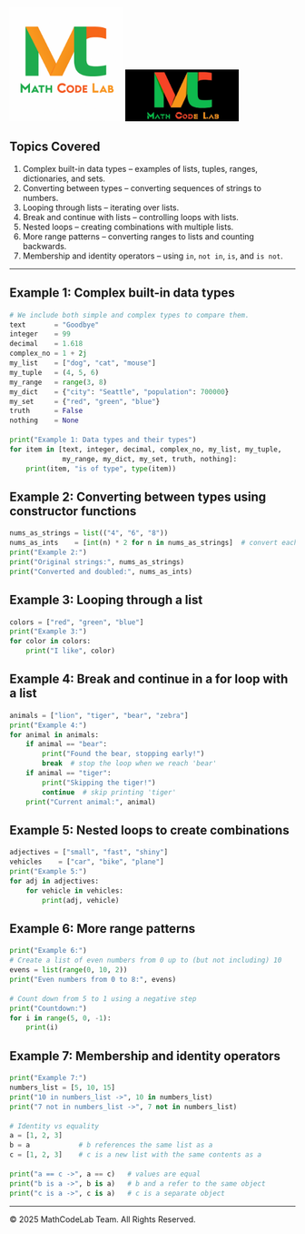 <img src="../../../RepoResources/Logo.MathCodeLab.Light.png#gh-light-mode-only" alt="MathCodeLab" width="200"/>
<img src="../../../RepoResources/Logo.MathCodeLab.Dark.jpg#gh-dark-mode-only" alt="MathCodeLab" width="200"/>

## Topics Covered
1. Complex built-in data types – examples of lists, tuples, ranges, dictionaries, and sets.
2. Converting between types – converting sequences of strings to numbers.
3. Looping through lists – iterating over lists.
4. Break and continue with lists – controlling loops with lists.
5. Nested loops – creating combinations with multiple lists.
6. More range patterns – converting ranges to lists and counting backwards.
7. Membership and identity operators – using `in`, `not in`, `is`, and `is not`.

---

## Example 1: Complex built-in data types
```python
# We include both simple and complex types to compare them.
text       = "Goodbye"
integer    = 99
decimal    = 1.618
complex_no = 1 + 2j
my_list    = ["dog", "cat", "mouse"]
my_tuple   = (4, 5, 6)
my_range   = range(3, 8)
my_dict    = {"city": "Seattle", "population": 700000}
my_set     = {"red", "green", "blue"}
truth      = False
nothing    = None

print("Example 1: Data types and their types")
for item in [text, integer, decimal, complex_no, my_list, my_tuple,
             my_range, my_dict, my_set, truth, nothing]:
    print(item, "is of type", type(item))
```

## Example 2: Converting between types using constructor functions
```python
nums_as_strings = list(("4", "6", "8"))
nums_as_ints    = [int(n) * 2 for n in nums_as_strings]  # convert each to int and double the value
print("Example 2:")
print("Original strings:", nums_as_strings)
print("Converted and doubled:", nums_as_ints)
```

## Example 3: Looping through a list
```python
colors = ["red", "green", "blue"]
print("Example 3:")
for color in colors:
    print("I like", color)
```

## Example 4: Break and continue in a for loop with a list
```python
animals = ["lion", "tiger", "bear", "zebra"]
print("Example 4:")
for animal in animals:
    if animal == "bear":
        print("Found the bear, stopping early!")
        break  # stop the loop when we reach 'bear'
    if animal == "tiger":
        print("Skipping the tiger!")
        continue  # skip printing 'tiger'
    print("Current animal:", animal)
```

## Example 5: Nested loops to create combinations
```python
adjectives = ["small", "fast", "shiny"]
vehicles    = ["car", "bike", "plane"]
print("Example 5:")
for adj in adjectives:
    for vehicle in vehicles:
        print(adj, vehicle)
```

## Example 6: More range patterns
```python
print("Example 6:")
# Create a list of even numbers from 0 up to (but not including) 10
evens = list(range(0, 10, 2))
print("Even numbers from 0 to 8:", evens)

# Count down from 5 to 1 using a negative step
print("Countdown:")
for i in range(5, 0, -1):
    print(i)
```

## Example 7: Membership and identity operators
```python
print("Example 7:")
numbers_list = [5, 10, 15]
print("10 in numbers_list ->", 10 in numbers_list)
print("7 not in numbers_list ->", 7 not in numbers_list)

# Identity vs equality
a = [1, 2, 3]
b = a            # b references the same list as a
c = [1, 2, 3]    # c is a new list with the same contents as a

print("a == c ->", a == c)   # values are equal
print("b is a ->", b is a)   # b and a refer to the same object
print("c is a ->", c is a)   # c is a separate object
```
---
© 2025 MathCodeLab Team. All Rights Reserved.